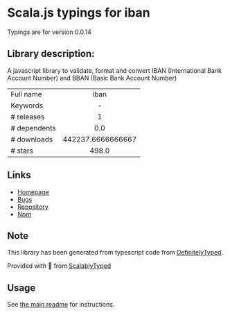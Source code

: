 
# Scala.js typings for iban

Typings are for version 0.0.14

## Library description:
A javascript library to validate, format and convert IBAN (International Bank Account Number) and BBAN (Basic Bank Account Number)

|                    |                 |
| ------------------ | :-------------: |
| Full name          | iban |
| Keywords           | - |
| # releases         | 1 |
| # dependents       | 0.0 |
| # downloads        | 442237.6666666667 |
| # stars            | 498.0 |

## Links
- [Homepage](https://github.com/arhs/iban.js#readme)
- [Bugs](https://github.com/arhs/iban.js/issues)
- [Repository](https://github.com/arhs/iban.js)
- [Npm](https://www.npmjs.com/package/iban)
    


## Note
This library has been generated from typescript code from [DefinitelyTyped](https://definitelytyped.org).

Provided with :purple_heart: from [ScalablyTyped](https://github.com/oyvindberg/ScalablyTyped)

## Usage
See [the main readme](../../readme.md) for instructions.


